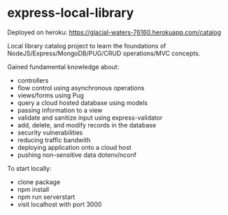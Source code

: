 # express-local-library

Deployed on heroku: https://glacial-waters-76160.herokuapp.com/catalog

Local library catalog project to learn the foundations of NodeJS/Express/MongoDB/PUG/CRUD operations/MVC concepts.

Gained fundamental knowledge about:
* controllers
* flow control using asynchronous operations 
* views/forms using Pug
* query a cloud hosted database using models 
* passing information to a view 
* validate and sanitize input using express-validator
* add, delete, and modify records in the database
* security vulnerabilities
* reducing traffic bandwith
* deploying application onto a cloud host
* pushing non-sensitive data dotenv/nconf

To start locally:
* clone package
* npm install
* npm run serverstart
* visit localhost with port 3000
